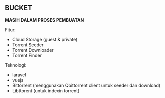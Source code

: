 ## BUCKET

**MASIH DALAM PROSES PEMBUATAN**

Fitur:
- Cloud Storage (guest & private)
- Torrent Seeder
- Torrent Downloader
- Torrent Finder


Teknologi:
- laravel
- vuejs
- Bittorrent (menggunakan Qbittorrent client untuk seeder dan download)
- Libttorent (untuk indexin torrent)
